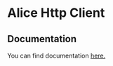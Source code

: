 # Alice Http Client

## Documentation
You can find documentation [here.](https://jhomlala.github.io/alice/)